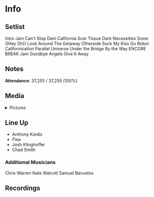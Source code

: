 # Info

## Setlist

Intro Jam
Can't Stop
Dani California
Scar Tissue
Dark Necessities
Snow ((Hey Oh))
Look Around
The Getaway
Otherside
Suck My Kiss
Go Robot
Californication
Parallel Universe
Under the Bridge
By the Way
ENCORE BREAK
Jam
Goodbye Angels
Give It Away

## Notes

**Attendance**: 37,255 / 37,255 (100%)


## Media 

<details>
  <summary>Pictures</summary>
  <!--<img alt="Setlist" title="Setlist" src="_.jpg" height="200" />
  <img alt="Clipping" title="Clipping" src="_.jpg" height="200" />
  <img alt="Flyer" title="Flyer" src="_.jpg" height="200" />-->
</details>

## Line Up

* Anthony Kiedis
* Flea
* Josh Klinghoffer
* Chad Smith

### Additional Musicians

Chris Warren  Nate Walcott  Samuel Banuelos

## Recordings
